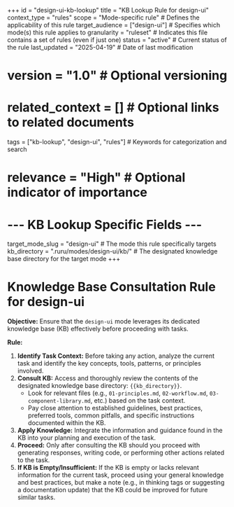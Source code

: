 +++
id = "design-ui-kb-lookup"
title = "KB Lookup Rule for design-ui"
context_type = "rules"
scope = "Mode-specific rule" # Defines the applicability of this rule
target_audience = ["design-ui"] # Specifies which mode(s) this rule applies to
granularity = "ruleset" # Indicates this file contains a set of rules (even if just one)
status = "active" # Current status of the rule
last_updated = "2025-04-19" # Date of last modification
# version = "1.0" # Optional versioning
# related_context = [] # Optional links to related documents
tags = ["kb-lookup", "design-ui", "rules"] # Keywords for categorization and search
# relevance = "High" # Optional indicator of importance

# --- KB Lookup Specific Fields ---
target_mode_slug = "design-ui" # The mode this rule specifically targets
kb_directory = ".ruru/modes/design-ui/kb/" # The designated knowledge base directory for the target mode
+++

# Knowledge Base Consultation Rule for design-ui

**Objective:** Ensure that the `design-ui` mode leverages its dedicated knowledge base (KB) effectively before proceeding with tasks.

**Rule:**

1.  **Identify Task Context:** Before taking any action, analyze the current task and identify the key concepts, tools, patterns, or principles involved.
2.  **Consult KB:** Access and thoroughly review the contents of the designated knowledge base directory: `{{kb_directory}}`.
    *   Look for relevant files (e.g., `01-principles.md`, `02-workflow.md`, `03-component-library.md`, etc.) based on the task context.
    *   Pay close attention to established guidelines, best practices, preferred tools, common pitfalls, and specific instructions documented within the KB.
3.  **Apply Knowledge:** Integrate the information and guidance found in the KB into your planning and execution of the task.
4.  **Proceed:** Only after consulting the KB should you proceed with generating responses, writing code, or performing other actions related to the task.
5.  **If KB is Empty/Insufficient:** If the KB is empty or lacks relevant information for the current task, proceed using your general knowledge and best practices, but make a note (e.g., in thinking tags or suggesting a documentation update) that the KB could be improved for future similar tasks.
